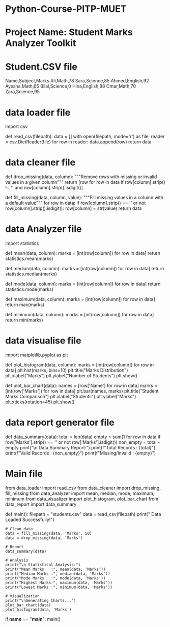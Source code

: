 # Python-Course-PITP-MUET
# Project Name: Student Marks Analyzer Toolkit 


# Student.CSV file 
Name,Subject,Marks
Ali,Math,78
Sara,Science,85
Ahmed,English,92
Ayesha,Math,65
Bilal,Science,0
Hina,English,88
Omar,Math,70
Zara,Science,95

# data loader file 
import csv

def read_csv(filepath):
    data = []
    with open(filepath, mode='r') as file:
        reader = csv.DictReader(file)
        for row in reader:
            data.append(row)
    return data
# data cleaner file
def drop_missing(data, column):
    """Remove rows with missing or invalid values in a given column"""
    return [row for row in data if row[column].strip() != '' and row[column].strip().isdigit()]

def fill_missing(data, column, value):
    """Fill missing values in a column with a default value"""
    for row in data:
        if row[column].strip() == '' or not row[column].strip().isdigit():
            row[column] = str(value)
    return data
    
    
# data Analyzer file 
import statistics

def mean(data, column):
    marks = [int(row[column]) for row in data]
    return statistics.mean(marks)

def median(data, column):
    marks = [int(row[column]) for row in data]
    return statistics.median(marks)

def mode(data, column):
    marks = [int(row[column]) for row in data]
    return statistics.mode(marks)

def maximum(data, column):
    marks = [int(row[column]) for row in data]
    return max(marks)

def minimum(data, column):
    marks = [int(row[column]) for row in data]
    return min(marks)
# data visualise file 
import matplotlib.pyplot as plt

def plot_histogram(data, column):
    marks = [int(row[column]) for row in data]
    plt.hist(marks, bins=10)
    plt.title("Marks Distribution")
    plt.xlabel("Marks")
    plt.ylabel("Number of Students")
    plt.show()

def plot_bar_chart(data):
    names = [row['Name'] for row in data]
    marks = [int(row['Marks']) for row in data]
    plt.bar(names, marks)
    plt.title("Student Marks Comparison")
    plt.xlabel("Students")
    plt.ylabel("Marks")
    plt.xticks(rotation=45)
    plt.show()
    
# data report generator file
def data_summary(data):
    total = len(data)
    empty = sum(1 for row in data if row['Marks'].strip() == '' or not row['Marks'].isdigit())
    non_empty = total - empty
    print("\n Data Summary Report:")
    print(f"Total Records     : {total}")
    print(f"Valid Records     : {non_empty}")
    print(f"Missing/Invalid   : {empty}")

# Main file 
from data_loader import read_csv
from data_cleaner import drop_missing, fill_missing
from data_analyzer import mean, median, mode, maximum, minimum
from data_visualizer import plot_histogram, plot_bar_chart
from data_report import data_summary

def main():
    filepath = "students.csv"
    data = read_csv(filepath)
    print(" Data Loaded Successfully!")
    
    # Clean data
    data = fill_missing(data, 'Marks', 50)
    data = drop_missing(data, 'Marks')

    # Report
    data_summary(data)

    # Analysis
    print("\n Statistical Analysis:")
    print("Mean Marks   :", mean(data, 'Marks'))
    print("Median Marks :", median(data, 'Marks'))
    print("Mode Marks   :", mode(data, 'Marks'))
    print("Highest Marks:", maximum(data, 'Marks'))
    print("Lowest Marks :", minimum(data, 'Marks'))

    # Visualization
    print("\nGenerating Charts...")
    plot_bar_chart(data)
    plot_histogram(data, 'Marks')


if __name__ == "__main__":
    main()
    
